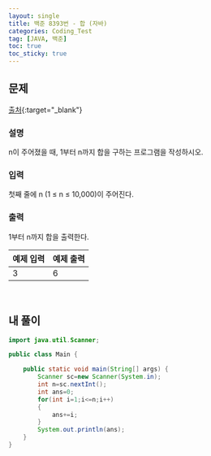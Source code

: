 ```yaml
---
layout: single
title: 백준 8393번 - 합 (자바)
categories: Coding_Test
tag: [JAVA, 백준]
toc: true
toc_sticky: true
---
```


## 문제
[출처](https://www.acmicpc.net/problem/8393){:target="_blank"}
### 설명
n이 주어졌을 때, 1부터 n까지 합을 구하는 프로그램을 작성하시오.

### 입력
첫째 줄에 n (1 ≤ n ≤ 10,000)이 주어진다.

### 출력
1부터 n까지 합을 출력한다.

예제 입력|예제 출력
---|---
3|6

<br/>

## 내 풀이
```java
import java.util.Scanner;

public class Main {

	public static void main(String[] args) {
		Scanner sc=new Scanner(System.in);
		int n=sc.nextInt();
		int ans=0;
		for(int i=1;i<=n;i++)
		{
			ans+=i;
		}
		System.out.println(ans);
	}
}
```